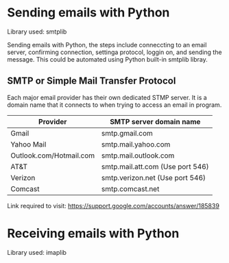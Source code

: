 # Sending emails with Python


Library used: smtplib

Sending emails with Python, the steps include conneccting to an email server, confirming connection, settinga protocol, loggin on, and sending the message. This could be automated using Python built-in smtplib libray.


## SMTP or Simple Mail Transfer Protocol

Each major email provider has their own dedicated STMP server. It is a domain name that it connects to when trying to access an email in program. 
  
|  Provider                | SMTP server domain name  |  
|--------------------------|--------------------------|
|  Gmail                   | smtp.gmail.com           | 
|  Yahoo Mail              | smtp.mail.yahoo.com      |  
| Outlook.com/Hotmail.com  | smtp.mail.outlook.com    |  
|  AT&T                    | smtp.mail.att.com   (Use port 546)| 
|  Verizon                 | smtp.verizon.net (Use port 546)  | 
|  Comcast                 | smtp.comcast.net                 | 


Link required to visit: https://support.google.com/accounts/answer/185839


# Receiving emails with Python 

Library used: imaplib 
